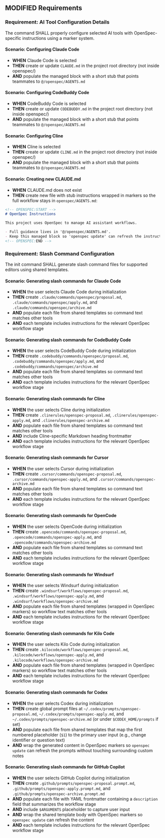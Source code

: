 ## MODIFIED Requirements
### Requirement: AI Tool Configuration Details

The command SHALL properly configure selected AI tools with OpenSpec-specific instructions using a marker system.

#### Scenario: Configuring Claude Code

- **WHEN** Claude Code is selected
- **THEN** create or update `CLAUDE.md` in the project root directory (not inside openspec/)
- **AND** populate the managed block with a short stub that points teammates to `@/openspec/AGENTS.md`

#### Scenario: Configuring CodeBuddy Code

- **WHEN** CodeBuddy Code is selected
- **THEN** create or update `CODEBUDDY.md` in the project root directory (not inside openspec/)
- **AND** populate the managed block with a short stub that points teammates to `@/openspec/AGENTS.md`

#### Scenario: Configuring Cline

- **WHEN** Cline is selected
- **THEN** create or update `CLINE.md` in the project root directory (not inside openspec/)
- **AND** populate the managed block with a short stub that points teammates to `@/openspec/AGENTS.md`

#### Scenario: Creating new CLAUDE.md

- **WHEN** CLAUDE.md does not exist
- **THEN** create new file with stub instructions wrapped in markers so the full workflow stays in `openspec/AGENTS.md`:
```markdown
<!-- OPENSPEC:START -->
# OpenSpec Instructions

This project uses OpenSpec to manage AI assistant workflows.

- Full guidance lives in '@/openspec/AGENTS.md'.
- Keep this managed block so 'openspec update' can refresh the instructions.
<!-- OPENSPEC:END -->
```

### Requirement: Slash Command Configuration
The init command SHALL generate slash command files for supported editors using shared templates.

#### Scenario: Generating slash commands for Claude Code
- **WHEN** the user selects Claude Code during initialization
- **THEN** create `.claude/commands/openspec/proposal.md`, `.claude/commands/openspec/apply.md`, and `.claude/commands/openspec/archive.md`
- **AND** populate each file from shared templates so command text matches other tools
- **AND** each template includes instructions for the relevant OpenSpec workflow stage

#### Scenario: Generating slash commands for CodeBuddy Code
- **WHEN** the user selects CodeBuddy Code during initialization
- **THEN** create `.codebuddy/commands/openspec/proposal.md`, `.codebuddy/commands/openspec/apply.md`, and `.codebuddy/commands/openspec/archive.md`
- **AND** populate each file from shared templates so command text matches other tools
- **AND** each template includes instructions for the relevant OpenSpec workflow stage

#### Scenario: Generating slash commands for Cline
- **WHEN** the user selects Cline during initialization
- **THEN** create `.clinerules/openspec-proposal.md`, `.clinerules/openspec-apply.md`, and `.clinerules/openspec-archive.md`
- **AND** populate each file from shared templates so command text matches other tools
- **AND** include Cline-specific Markdown heading frontmatter
- **AND** each template includes instructions for the relevant OpenSpec workflow stage

#### Scenario: Generating slash commands for Cursor
- **WHEN** the user selects Cursor during initialization
- **THEN** create `.cursor/commands/openspec-proposal.md`, `.cursor/commands/openspec-apply.md`, and `.cursor/commands/openspec-archive.md`
- **AND** populate each file from shared templates so command text matches other tools
- **AND** each template includes instructions for the relevant OpenSpec workflow stage

#### Scenario: Generating slash commands for OpenCode
- **WHEN** the user selects OpenCode during initialization
- **THEN** create `.opencode/commands/openspec-proposal.md`, `.opencode/commands/openspec-apply.md`, and `.opencode/commands/openspec-archive.md`
- **AND** populate each file from shared templates so command text matches other tools
- **AND** each template includes instructions for the relevant OpenSpec workflow stage

#### Scenario: Generating slash commands for Windsurf
- **WHEN** the user selects Windsurf during initialization
- **THEN** create `.windsurf/workflows/openspec-proposal.md`, `.windsurf/workflows/openspec-apply.md`, and `.windsurf/workflows/openspec-archive.md`
- **AND** populate each file from shared templates (wrapped in OpenSpec markers) so workflow text matches other tools
- **AND** each template includes instructions for the relevant OpenSpec workflow stage

#### Scenario: Generating slash commands for Kilo Code
- **WHEN** the user selects Kilo Code during initialization
- **THEN** create `.kilocode/workflows/openspec-proposal.md`, `.kilocode/workflows/openspec-apply.md`, and `.kilocode/workflows/openspec-archive.md`
- **AND** populate each file from shared templates (wrapped in OpenSpec markers) so workflow text matches other tools
- **AND** each template includes instructions for the relevant OpenSpec workflow stage

#### Scenario: Generating slash commands for Codex
- **WHEN** the user selects Codex during initialization
- **THEN** create global prompt files at `~/.codex/prompts/openspec-proposal.md`, `~/.codex/prompts/openspec-apply.md`, and `~/.codex/prompts/openspec-archive.md` (or under `$CODEX_HOME/prompts` if set)
- **AND** populate each file from shared templates that map the first numbered placeholder (`$1`) to the primary user input (e.g., change identifier or question text)
- **AND** wrap the generated content in OpenSpec markers so `openspec update` can refresh the prompts without touching surrounding custom notes

#### Scenario: Generating slash commands for GitHub Copilot
- **WHEN** the user selects GitHub Copilot during initialization
- **THEN** create `.github/prompts/openspec-proposal.prompt.md`, `.github/prompts/openspec-apply.prompt.md`, and `.github/prompts/openspec-archive.prompt.md`
- **AND** populate each file with YAML frontmatter containing a `description` field that summarizes the workflow stage
- **AND** include `$ARGUMENTS` placeholder to capture user input
- **AND** wrap the shared template body with OpenSpec markers so `openspec update` can refresh the content
- **AND** each template includes instructions for the relevant OpenSpec workflow stage
